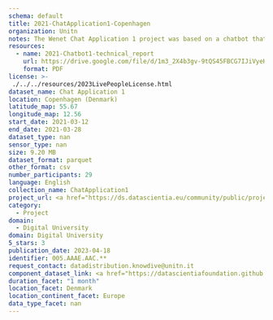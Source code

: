 ```yaml
---
schema: default
title: 2021-ChatApplication1-Copenhagen
organization: Unitn
notes: The Wenet Chat Application 1 project was based on a chatbot that collected questions and answers from university students in Italy, Denmark, Paraguay, the United Kingdom, and Mongolia. It was conducted in March and June 2021 to improve the knowledge about students' lives to promote the design of better and more targeted technology and support tools for students. It was a European Union WeNet Horizon 2020-funded project with the overall goal of developing a diversity-aware, machine-mediated paradigm for social interactions. Data was collected with a Telegram App and the i-Log Application. Some of the data collected included the respondent’s career information (department, study course, study year,) and demographics (age, gender…). Questions were sent on the Telegram App and user answers were recorded, the i-Log App recorded sensor data (such as location, accelerometer…) from the user device. This data was collected in three phases, the first phase entailed interacting with the Telegram App Ask4Help, and sensor data was also collected during this phase. The second phase involved respondents answering a questionnaire, and in the third phase, they participated in a focus group to provide feedback.
resources:
  - name: 2021-Chatbot1-technical_report
    url: https://drive.google.com/file/d/1m3_2X4b3gv-9tQS45FBCG7IJiVyeHgW3/view?usp=sharing
    format: PDF
license: >-
 ./../../resources/2023LivePeopleLicense.html
dataset_name: Chat Application 1
location: Copenhagen (Denmark)
latitude_map: 55.67
longitude_map: 12.56
start_date: 2021-03-12
end_date: 2021-03-28
dataset_type: nan
sensor_type: nan
size: 9.20 MB
dataset_format: parquet
other_format: csv
number_participants: 29
language: English
collection_name: ChatApplication1
project_url: <a href="https://ds.datascientia.eu/community/public/projects/79f97076-9632-483a-b420-e68887ef8eb0">https://ds.datascientia.eu/community/public/projects/79f97076-9632-483a-b420-e68887ef8eb0</a>
category: 
  - Project
domain: 
  - Digital University
domain: Digital University
5_stars: 3
publication_date: 2023-04-18
identifier: 005.AAAE.AAC.**
request_contact: datadistribution.knowdive@unitn.it
component_dataset_link: <a href="https://datascientiafoundation.github.io/LivePeople/datasets/2021-CH1-Copenhagen-App-usage/">2021-CH1-Copenhagen-App-usage</a>, <a href="https://datascientiafoundation.github.io/LivePeople/datasets/2021-CH1-Copenhagen-Connectivity/">2021-CH1-Copenhagen-Connectivity</a>, <a href="https://datascientiafoundation.github.io/LivePeople/datasets/2021-CH1-Copenhagen-Diachronic-Interactions/">2021-CH1-Copenhagen-Diachronic-Interactions</a>, <a href="https://datascientiafoundation.github.io/LivePeople/datasets/2021-CH1-Copenhagen-Motion/">2021-CH1-Copenhagen-Motion</a>, <a href="https://datascientiafoundation.github.io/LivePeople/datasets/2021-CH1-Copenhagen-Position/">2021-CH1-Copenhagen-Position</a>, <a href="https://datascientiafoundation.github.io/LivePeople/datasets/2021-CH1-Copenhagen-Synchronic-Interactions/">2021-CH1-Copenhagen-Synchronic-Interactions</a>
duration_facet: "1 month"
location_facet: Denmark
location_continent_facet: Europe
data_type_facet: nan
---
```

